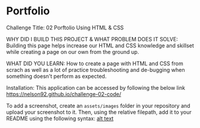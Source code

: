 # Portfolio


Challenge Title: 02 Porftolio Using HTML & CSS

WHY DID I BUILD THIS PROJECT & WHAT PROBLEM DOES IT SOLVE: Building this page helps increase our HTML and CSS knowledge and skillset while creating a page on our own from the ground up. 


WHAT DID YOU LEARN: How to create a page with HTML and CSS from scrach as well as a lot of practice troubleshooting and de-bugging when something doesn't perform as expected. 

Installation: This application can be accessed by following the below link
https://nelson92.github.io/challenge-02-code/

To add a screenshot, create an `assets/images` folder in your repository and upload your screenshot to it. Then, using the relative filepath, add it to your README using the following syntax:
[alt text](assets/images/screenshot_1.png)
    
